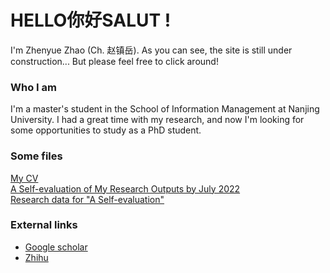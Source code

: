 # HELLO你好SALUT !
I'm Zhenyue Zhao (Ch. 赵镇岳). As you can see, the site is still under construction...
But please feel free to click around!

### Who I am

I'm a master's student in the School of Information Management at Nanjing University. I had a great time with my research, and now I'm looking for some opportunities to study as a PhD student. 

### Some files

[My CV](/assets/CV_Zhao.pdf) \
[A Self-evaluation of My Research Outputs by July 2022](/assets/evl.pdf) \
[Research data for "A Self-evaluation"](/assets/data.zip)

### External links

- [Google scholar](https://scholar.google.com/citations?user=9jOy3v4AAAAJ&hl=en)
- [Zhihu](https://www.zhihu.com/people/zhao-zhen-yue-37)
